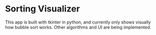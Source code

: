# Sorting Visualizer

This app is built with tkinter in python, and currently only shows visually how bubble sort works. Other algorithms and UI are being implemented.
